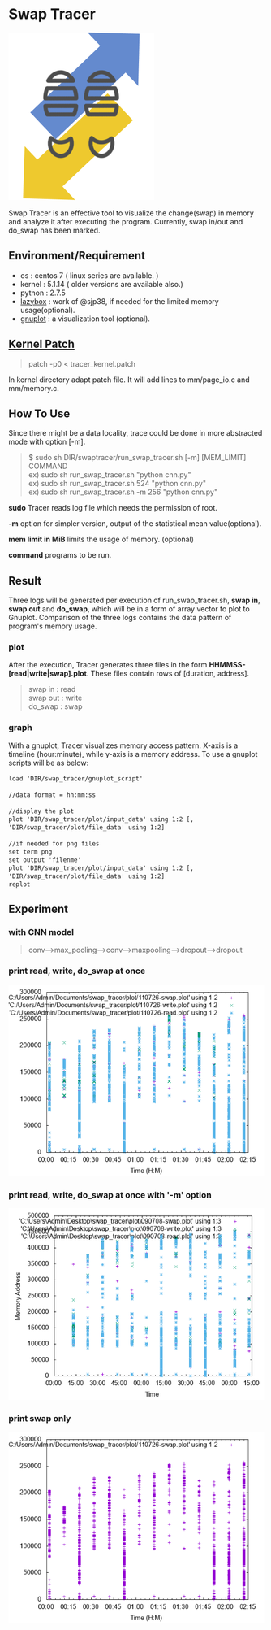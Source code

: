 # Swap Tracer
![swaptracer](./icon.png)

Swap Tracer is an effective tool to visualize the change(swap) in memory and analyze it after executing the program. Currently, swap in/out and do_swap has been marked.

## Environment/Requirement
+ os : centos 7 ( linux series are available. )
+ kernel : 5.1.14 ( older versions are available also.)  
+ python : 2.7.5
+ [lazybox](https://github.com/sjp38/lazybox) : work of @sjp38, if needed for the limited memory usage(optional).
+ [gnuplot](http://www.gnuplot.info/) : a visualization tool (optional).

## [Kernel Patch](https://github.com/lynring24/swap_tracer/blob/master/tracer_kernel.patch)
> patch -p0 < tracer_kernel.patch   

In kernel directory adapt patch file. It will add lines to mm/page_io.c and mm/memory.c.

## How To Use
Since there might be a data locality, trace could be done in more abstracted mode with option [-m].

> $ sudo  sh   DIR/swaptracer/run_swap_tracer.sh \[-m\]  \[MEM_LIMIT\] COMMAND     
> ex) sudo  sh run_swap_tracer.sh "python cnn.py"  
> ex) sudo  sh  run_swap_tracer.sh   524   "python cnn.py"  
> ex) sudo  sh  run_swap_tracer.sh  -m   256 "python cnn.py"

**sudo**  Tracer reads log file which needs the permission of root.

**-m** option for simpler version, output of the statistical mean value(optional).

**mem limit in MiB** limits the usage of memory. (optional)

**command** programs to be run.


## Result
Three logs will be generated per execution of run_swap_tracer.sh, **swap in**, **swap out** and **do_swap**, which will be in a form of array vector to plot to Gnuplot. Comparison of the three logs contains the data pattern of program's memory usage.

### plot
After the execution, Tracer generates three files in the form **HHMMSS-[read|write|swap].plot**. These files contain rows of [duration, address].
> swap in : read    
> swap out : write   
> do_swap : swap  

### graph
With a gnuplot, Tracer visualizes memory access pattern. X-axis is a timeline (hour:minute), while y-axis is a memory address. To use a gnuplot scripts will be as below:
```
load 'DIR/swap_tracer/gnuplot_script'

//data format = hh:mm:ss

//display the plot 
plot 'DIR/swap_tracer/plot/input_data' using 1:2 [, 'DIR/swap_tracer/plot/file_data' using 1:2]

//if needed for png files
set term png
set output 'filenme'
plot 'DIR/swap_tracer/plot/input_data' using 1:2 [, 'DIR/swap_tracer/plot/file_data' using 1:2]
replot
```

## Experiment
### with CNN model
> conv-->max_pooling-->conv-->maxpooling-->dropout-->dropout

### print read, write, do_swap at once
![cnn_256](./graph/cnn_256/256.png)

### print read, write, do_swap at once with '-m' option
![cnn_256](./graph/cnn_256/256_m.png)

### print swap only
![cnn_256_swap](./graph/cnn_256/256_swap.png)
